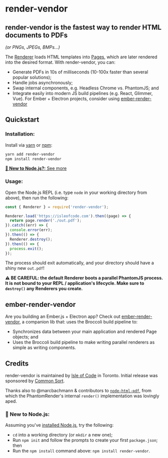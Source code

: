 # render-vendor

## render-vendor is the fastest way to render HTML documents to PDFs
_(or PNGs, JPEGs, BMPs...)_

The [Renderer](http://render-vendor.com/pages/renderer) loads HTML templates into [Pages](http://render-vendor.com/pages/page), which are later rendered into the
desired format. With render-vendor, you can:

- Generate PDFs in 10s of milliseconds (10-100x faster than several popular solutions);
- Handle jobs asynchronously;
- Swap internal components, e.g. Headless Chrome vs. PhantomJS; and
- Integrate easily into modern JS build pipelines (e.g. React, Glimmer, Vue). For Ember + Electron projects, consider using [ember-render-vendor](https://github.com/isleofcode/ember-render-vendor)


## Quickstart
### Installation:

Install via [yarn](https://yarnpkg.com) or [npm](http://npmjs.org/):

```bash
yarn add render-vendor
npm install render-vendor
```

[**👶 New to Node.js?:** See more](#new-to-node)

### Usage:

Open the Node.js REPL (i.e. type `node` in your working directory from above),
then run the following:

```javascript
const { Renderer } = require('render-vendor');

Renderer.load('https://isleofcode.com').then((page) => {
  return page.render('./out.pdf');
}).catch((err) => {
  console.error(err);
}).then(() => {
  Renderer.destroy();
}).then(() => {
  process.exit();
});
```

The process should exit automatically, and your directory should have a shiny
new `out.pdf`!

**⚠ BE CAREFUL: the default Renderer boots a parallel PhantomJS
process. It is not bound to your REPL / application's lifecycle. Make sure to
`destroy()` any Renderers you create.**

## ember-render-vendor

Are you building an Ember.js + Electron app? Check out [ember-render-vendor](https://github.com/isleofcode/ember-render-vendor),
a companion lib that: uses the Broccoli build pipeline to:

- Synchronizes data between your main application and rendered Page objects; and
- Uses the Broccoli build pipeline to make writing parallel renderers as simple as writing components.

## Credits
render-vendor is maintained by [Isle of Code](https://isleofcode.com) in Toronto.
Initial release was sponsored by [Common Sort](https://commonsort.com).

Thanks also to @marcbachmann & contributors to [`node-html-pdf`](https://github.com/marcbachmann/node-html-pdf), from which the
PhantomRender's internal `render()` implementation was lovingly aped.

<a name='new-to-node'>

### 👶 New to Node.js:

Assuming you've [installed Node.js](https://nodejs.org/en/download/), try the following:

- `cd` into a working directory (or `mkdir` a new one);
- Run `npm init` and follow the prompts to create your first `package.json`; then
- Run the `npm install` command above: `npm install render-vendor`.

